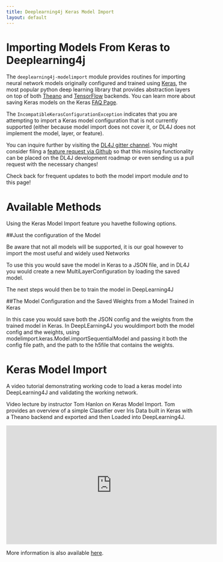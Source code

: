 ```yaml
---
title: Deeplearning4j Keras Model Import
layout: default
---
```


# Importing Models From Keras to Deeplearning4j

The `deeplearning4j-modelimport` module provides routines for importing neural network models originally configured
and trained using [Keras](https://keras.io/), the most popular python deep learning library that provides abstraction
layers on top of both [Theano](http://deeplearning.net/software/theano/) and [TensorFlow](https://www.tensorflow.org)
backends. You can learn more about saving Keras models on the Keras [FAQ Page](https://keras.io/getting-started/faq/#how-can-i-save-a-keras-model).

The `IncompatibleKerasConfigurationException` indicates that you are attempting to import a Keras model configuration
that is not currently supported (either because model import does not cover it, or DL4J does not implement the model,
layer, or feature).

You can inquire further by visiting the [DL4J gitter channel](https://gitter.im/deeplearning4j/deeplearning4j). You
might consider filing a [feature request via Github](https://github.com/deeplearning4j/deeplearning4j/issues) so that
this missing functionality can be placed on the DL4J development roadmap or even sending us a pull request with the
necessary changes!

Check back for frequent updates to both the model import module *and* to this page!

# Available Methods

Using the Keras Model Import feature you havethe following options. 

##Just the configuration of the Model

Be aware that not all models will be supported, it is our goal however to import the most useful and widely used Networks

To use this you would save the model in Keras to a JSON file, and in DL4J you would create a new MultiLayerConfiguration by loading the saved model. 

The next steps would then be to train the model in DeepLearning4J

##The Model Configuration and the Saved Weights from a Model Trained in Keras

In this case you would save both the JSON config and the weights from the trained model in Keras. 
In DeepLEarning4J you wouldimport both the model config and the weights, using modelimport.keras.Model.importSequentialModel and passing it both the config file path, and the path to the h5file that contains the weights. 

# Keras Model Import

A video tutorial demonstrating working code to load a keras model into DeepLearning4J and validating the working network. 

Video lecture by instructor Tom Hanlon on Keras Model Import. Tom provides an overview of a simple Classifier over Iris Data built in Keras with a Theano backend and exported and then Loaded into DeepLearning4J.

<iframe width="560" height="315" src="https://www.youtube.com/watch?v=bI1aR1Tj2DM" frameborder="0" allowfullscreen></iframe>

More information is also available [here](http://deeplearning4j.org/keras).

